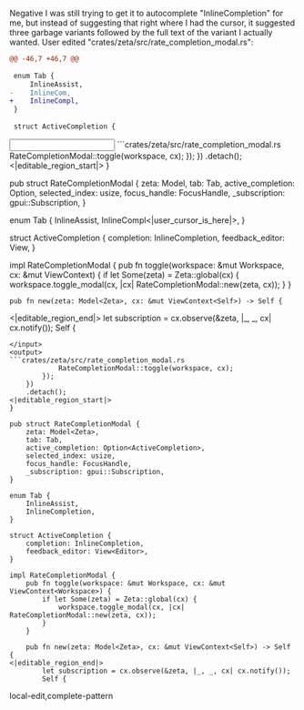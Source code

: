 <rating>Negative</rating>
<feedback>I was still trying to get it to autocomplete "InlineCompletion" for me, but instead of suggesting that right where I had the cursor, it suggested three garbage variants followed by the full text of the variant I actually wanted.</feedback>
<events>
User edited "crates/zeta/src/rate_completion_modal.rs":
```diff
@@ -46,7 +46,7 @@
 
 enum Tab {
     InlineAssist,
-    InlineCom,
+    InlineCompl,
 }
 
 struct ActiveCompletion {

```
</events>
<input>
```crates/zeta/src/rate_completion_modal.rs
            RateCompletionModal::toggle(workspace, cx);
        });
    })
    .detach();
<|editable_region_start|>
}

pub struct RateCompletionModal {
    zeta: Model<Zeta>,
    tab: Tab,
    active_completion: Option<ActiveCompletion>,
    selected_index: usize,
    focus_handle: FocusHandle,
    _subscription: gpui::Subscription,
}

enum Tab {
    InlineAssist,
    InlineCompl<|user_cursor_is_here|>,
}

struct ActiveCompletion {
    completion: InlineCompletion,
    feedback_editor: View<Editor>,
}

impl RateCompletionModal {
    pub fn toggle(workspace: &mut Workspace, cx: &mut ViewContext<Workspace>) {
        if let Some(zeta) = Zeta::global(cx) {
            workspace.toggle_modal(cx, |cx| RateCompletionModal::new(zeta, cx));
        }
    }

    pub fn new(zeta: Model<Zeta>, cx: &mut ViewContext<Self>) -> Self {
<|editable_region_end|>
        let subscription = cx.observe(&zeta, |_, _, cx| cx.notify());
        Self {
```
</input>
<output>
```crates/zeta/src/rate_completion_modal.rs
            RateCompletionModal::toggle(workspace, cx);
        });
    })
    .detach();
<|editable_region_start|>
}

pub struct RateCompletionModal {
    zeta: Model<Zeta>,
    tab: Tab,
    active_completion: Option<ActiveCompletion>,
    selected_index: usize,
    focus_handle: FocusHandle,
    _subscription: gpui::Subscription,
}

enum Tab {
    InlineAssist,
    InlineCompletion,
}

struct ActiveCompletion {
    completion: InlineCompletion,
    feedback_editor: View<Editor>,
}

impl RateCompletionModal {
    pub fn toggle(workspace: &mut Workspace, cx: &mut ViewContext<Workspace>) {
        if let Some(zeta) = Zeta::global(cx) {
            workspace.toggle_modal(cx, |cx| RateCompletionModal::new(zeta, cx));
        }
    }

    pub fn new(zeta: Model<Zeta>, cx: &mut ViewContext<Self>) -> Self {
<|editable_region_end|>
        let subscription = cx.observe(&zeta, |_, _, cx| cx.notify());
        Self {
```
</output>

<labels>
local-edit,complete-pattern
</labels>
